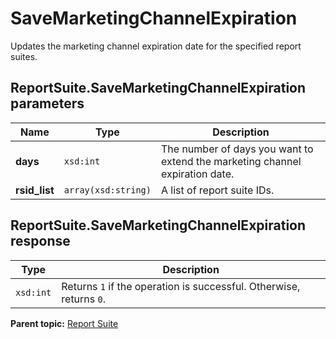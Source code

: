 # SaveMarketingChannelExpiration

Updates the marketing channel expiration date for the specified report suites.

## ReportSuite.SaveMarketingChannelExpiration parameters

|Name|Type|Description|
|----|----|-----------|
|**days** |`xsd:int` |The number of days you want to extend the marketing channel expiration date.|
|**rsid\_list** |`array(xsd:string)` |A list of report suite IDs.|

## ReportSuite.SaveMarketingChannelExpiration response

|Type|Description|
|----|-----------|
|`xsd:int` |Returns `1` if the operation is successful. Otherwise, returns `0`.|

**Parent topic:** [Report Suite](../../methods/report_suite/r_methods_reportsuite.md)

